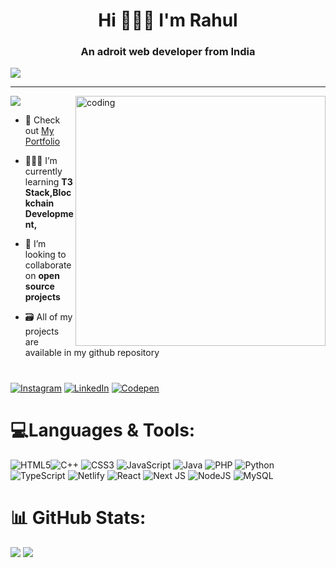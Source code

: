 <h1 align="center">Hi 🙋🏻‍♂️ I'm Rahul</h1>
<h3 align="center">An adroit web developer from India</h3>

  ![](https://github-profile-trophy.vercel.app/?username=abhiyendru01&theme=gruvbox&no-frame=false&no-bg=true&margin-w=4)

---
[![](https://visitcount.itsvg.in/api?id=abhiyendru01&icon=0&color=12)](https://visitcount.itsvg.in)
<img align="right" alt="coding" width="400" src="https://i.pinimg.com/originals/81/17/8b/81178b47a8598f0c81c4799f2cdd4057.gif">
- 🔭 Check out [My Portfolio](https://abhiyendru.online)

- 🧑🏻‍💻 I’m currently learning **T3 Stack,Blockchain Development,**

- 👥 I’m looking to collaborate on **open source projects**

- 🗃️ All of my projects are available in my github repository
#
[![Instagram](https://img.shields.io/badge/Instagram-%23E4405F.svg?logo=Instagram&logoColor=white)](https://instagram.com/abhiyendru) [![LinkedIn](https://img.shields.io/badge/LinkedIn-%230077B5.svg?logo=linkedin&logoColor=white)](https://linkedin.com/in/rahul-raj-81a77124b) [![Codepen](https://img.shields.io/badge/Codepen-000000?style=for-the-badge&logo=codepen&logoColor=white)](https://codepen.io/abhiyendru01) 

# 💻Languages & Tools:
![HTML5](https://img.shields.io/badge/html5-%23E34F26.svg?style=flat&logo=html5&logoColor=white)![C++](https://img.shields.io/badge/c++-%2300599C.svg?style=flat&logo=c%2B%2B&logoColor=white) ![CSS3](https://img.shields.io/badge/css3-%231572B6.svg?style=flat&logo=css3&logoColor=white) ![JavaScript](https://img.shields.io/badge/javascript-%23323330.svg?style=flat&logo=javascript&logoColor=%23F7DF1E) ![Java](https://img.shields.io/badge/java-%23ED8B00.svg?style=flat&logo=openjdk&logoColor=white) ![PHP](https://img.shields.io/badge/php-%23777BB4.svg?style=flat&logo=php&logoColor=white) ![Python](https://img.shields.io/badge/python-3670A0?style=flat&logo=python&logoColor=ffdd54)![TypeScript](https://img.shields.io/badge/typescript-%23007ACC.svg?style=flat&logo=typescript&logoColor=white) ![Netlify](https://img.shields.io/badge/netlify-%23000000.svg?style=flat&logo=netlify&logoColor=#00C7B7) ![React](https://img.shields.io/badge/react-%2320232a.svg?style=flat&logo=react&logoColor=%2361DAFB) ![Next JS](https://img.shields.io/badge/Next-black?style=flat&logo=next.js&logoColor=white) ![NodeJS](https://img.shields.io/badge/node.js-6DA55F?style=flat&logo=node.js&logoColor=white) ![MySQL](https://img.shields.io/badge/mysql-%2300000f.svg?style=flat&logo=mysql&logoColor=white) 
# 📊 GitHub Stats:
![](https://github-readme-stats.vercel.app/api?username=abhiyendru01&theme=dark&hide_border=false&include_all_commits=false&count_private=false) ![](https://github-readme-streak-stats.herokuapp.com/?user=abhiyendru01&theme=dark&hide_border=false)<br/>




